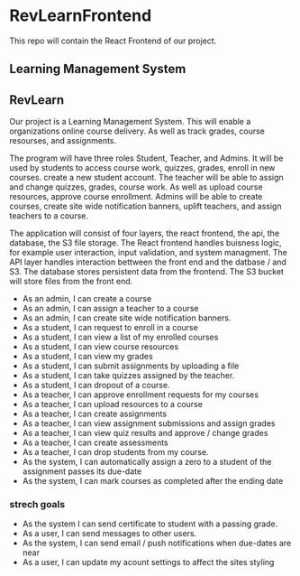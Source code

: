 # RevLearnFrontend

This repo will contain the React Frontend of our project.

## Learning Management System

## RevLearn

Our project is a Learning Management System. This will enable a organizations online course delivery. As well as track grades, course resourses, and assignments.

The program will have three roles Student, Teacher, and Admins. It will be used by students to access course work, quizzes, grades, enroll in new courses. create a new student account. The teacher will be able to assign and change quizzes, grades, course work. As well as upload course resources, approve course enrollment. Admins will be able to create courses, create site wide notification banners, uplift teachers, and assign teachers to a course.

The application will consist of four layers, the react frontend, the api, the database, the S3 file storage. The React frontend handles buisness logic, for example user interaction, input validation, and system managment. The API layer handles interaction bettween the front end and the datbase / and S3. The database stores persistent data from the frontend. The S3 bucket will store files from the front end.

- As an admin, I can create a course
- As an admin, I can assign a teacher to a course
- As an admin, I can create site wide notification banners.
- As a student, I can request to enroll in a course
- As a student, I can view a list of my enrolled courses
- As a student, I can view course resources
- As a student, I can view my grades
- As a student, I can submit assignments by uploading a file
- As a student, I can take quizzes assigned by the teacher.
- As a student, I can dropout of a course.
- As a teacher, I can approve enrollment requests for my courses
- As a teacher, I can upload resources to a course
- As a teacher, I can create assignments
- As a teacher, I can view assignment submissions and assign grades
- As a teacher, I can view quiz results and approve / change grades
- As a teacher, I can create assessments
- As a teacher, I can drop students from my course.
- As the system, I can automatically assign a zero to a student of the assignment passes its due-date
- As the system, I can mark courses as completed after the ending date

### strech goals

- As the system I can send certificate to student with a passing grade.
- As a user, I can send messages to other users.
- As the system, I can send email / push notifications when due-dates are near
- As a user, I can update my acount settings to affect the sites styling
